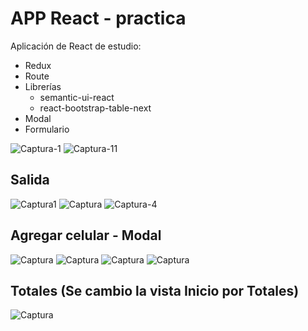 # APP React - practica

Aplicación de React de estudio: 
  * Redux
  * Route 
  * Librerías 
    * semantic-ui-react
    * react-bootstrap-table-next
  * Modal
  * Formulario

![Captura-1](https://user-images.githubusercontent.com/7141537/160642596-3b0e72ac-1163-43a3-9a6b-c1938403eae0.PNG)
![Captura-11](https://user-images.githubusercontent.com/7141537/160642586-cd205353-e37d-4afb-aa98-155c599b0c80.PNG)

## Salida
![Captura1](https://user-images.githubusercontent.com/7141537/161099572-6cd9938f-1217-47e8-ac7d-f54322f8daa3.PNG)
![Captura](https://user-images.githubusercontent.com/7141537/160642590-6bb3f684-1e40-420e-b5d9-d41f67f8a1d6.PNG)
![Captura-4](https://user-images.githubusercontent.com/7141537/160642597-d2996719-a6c9-40fe-bfcd-e04a8f9532c9.PNG)

## Agregar celular - Modal
![Captura](https://user-images.githubusercontent.com/7141537/160946604-f8f8a5a0-be32-4823-a99c-a38dc93fe556.PNG)
![Captura](https://user-images.githubusercontent.com/7141537/160947096-47e72bcf-d78b-40cd-9ed2-e6413ec59b41.PNG)
![Captura](https://user-images.githubusercontent.com/7141537/160946983-2a9dd190-218b-4b75-9da5-269b14bda003.PNG)
![Captura](https://user-images.githubusercontent.com/7141537/160946731-7cbd469e-5b9b-4211-bdb5-203eda696756.PNG)

## Totales (Se cambio la vista Inicio por Totales)
![Captura](https://user-images.githubusercontent.com/7141537/161099408-6778ffe8-5d2b-40c9-9a71-c97d96491f65.PNG)
